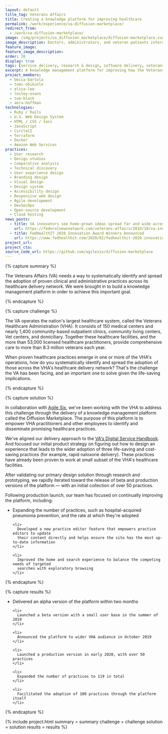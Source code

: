 ```yaml
---
layout: default
title_tag: Veterans Affairs
title: Creating a knowledge platform for improving healthcare
permalink: /work/experience/va-diffusion-marketplace/
redirect_from:
  - /work/va-diffusion-marketplace/
image: /img/projects/va_diffusion_marketplace/diffusion-marketplace.svg
image_description: Doctors, administrators, and veteran patients interacting through digital panes.
feature_image:
feature_image_description:
order: 20
display: true
tags: [service delivery, research & design, software delivery, veterans, healthcare, becca bartola, lesley evans, tom black, aera hoffman, tomi obikunle, elisa lee]
excerpt: A knowledge management platform for improving how the Veterans Affairs delivers healthcare to veterans through the dissemination of promising clinical and administrative practices.
project_members:
  - becca-bartola
  - tomi-obikunle
  - elisa-lee
  - lesley-evans
  - tom-black
  - aera-hoffman
technologies:
  - Ruby / Rails
  - U.S. Web Design System
  - HTML / CSS / Sass
  - JavaScript
  - CircleCI
  - Terraform
  - Docker
  - Amazon Web Services
practices:
  - User research
  - Design studios
  - Comparative analysis
  - Technical discovery
  - User experience design
  - Branding design
  - Visual design
  - Design system
  - Accessibility design
  - Responsive web design
  - Agile development
  - DevSecOps
  - Open-source development
  - Cloud hosting
news_posts:
  - title: VA innovators see home-grown ideas spread far and wide across veterans health network
    url: https://federalnewsnetwork.com/veterans-affairs/2019/10/va-innovators-see-home-grown-ideas-spread-far-and-wide-across-veterans-health-network/
  - title: FedHealthIT 2020 Innovation Award Winners Announced
    url: https://www.fedhealthit.com/2020/02/fedhealthit-2020-innovation-award-winners-announced/
project_url:
project_cta:
source_code_url: https://github.com/agilesix/diffusion-marketplace
---
```


{% capture summary %}
  <p>
    The Veterans Affairs (VA) needs a way to systematically identify and spread the
    adoption of proven clinical and administrative practices across its healthcare
    delivery network. We were brought in to build a knowledge management platform
    in order to achieve this important goal.
  </p>
{% endcapture %}

{% capture challenge %}
  <p>
    The VA operates the nation's largest healthcare system, called
    the Veterans Healthcare Administration (VHA). It consists of 150 medical
    centers and nearly 1,400 community-based outpatient clinics, community
    living centers, Vet centers, and domiciliary. Together these healthcare
    facilities, and the more than 53,000 licensed healthcare practitioners,
    provide comprehensive care to more than 8.3 million veterans each year.
  </p>

  <p>
    When proven healthcare practices emerge in one or more of the VHA's operations,
    how do you systematically identify and spread the adoption of those across the
    VHA's healthcare delivery network? That's the challenge the VA has been facing,
    and an important one to solve given the life-saving implications.
  </p>
{% endcapture %}

{% capture solution %}
  <p>
    In collaboration with <a href="https://agile6.com/">Agile Six</a>, we've been
    working with the VHA to address this challenge through the delivery of a knowledge management
    platform called the Diffusion Marketplace. The purpose of this platform is to empower VHA
    practitioners and other employees to identify and disseminate promising healthcare practices.
  </p>

  <p>
    We've aligned our delivery approach to the <a href="https://department-of-veterans-affairs.github.io/va-digital-service-handbook/digital-standards">VA's Digital Service Handbook</a>.
    And focused our initial product strategy on figuring out how to design an
    experience that leads to the wider adoption of three life-saving and cost-saving
    practices (for example, rapid naloxone delivery). These practices have already been
    proven to work at small subset of the VHA's healthcare facilities.
  </p>

  <p>
    After validating our primary design solution through research and prototyping,
    we rapidly iterated toward the release of beta and production versions of the
    platform — with an initial collection of over 50 practices.
  </p>

  <p>
    Following production launch, our team has focused on continually improving the platform,
    including:
  </p>

  <ul>
    <li>
      Expanding the number of practices, such as hospital-acquired pneumonia prevention,
      and the rate at which they're adopted
    </li>

    <li>
      Developed a new practice editor feature that empowers practice editors to update
      their content directly and helps ensure the site has the most up-to-date information
    </li>

    <li>
      Improved the home and search experience to balance the competing needs of targeted
      searches with exploratory browsing
    </li>
  </ul>
{% endcapture %}

{% capture results %}
  <ul>
    <li>
      Delivered an alpha version of the platform within two months
    </li>

    <li>
      Launched a beta version with a small user base in the summer of 2019
    </li>

    <li>
      Announced the platform to wider VHA audience in October 2019
    </li>

    <li>
      Launched a production version in early 2020, with over 50 practices
    </li>

    <li>
      Expanded the number of practices to 119 in total
    </li>

    <li>
      Facilitated the adoption of 100 practices through the platform itself
    </li>
  </ul>
{% endcapture %}

{% include project.html
  summary = summary
  challenge = challenge
  solution = solution
  results = results
%}
